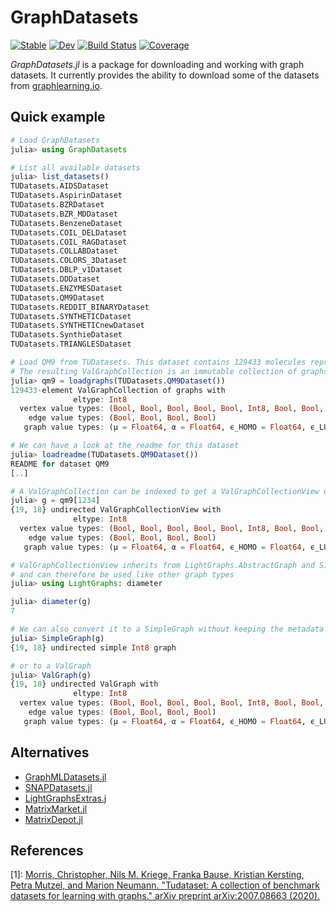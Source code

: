 # GraphDatasets

[![Stable](https://img.shields.io/badge/docs-stable-blue.svg)](https://simonschoelly.github.io/GraphDatasets.jl/stable)
[![Dev](https://img.shields.io/badge/docs-dev-blue.svg)](https://simonschoelly.github.io/GraphDatasets.jl/dev)
[![Build Status](https://github.com/simonschoelly/GraphDatasets.jl/workflows/CI/badge.svg)](https://github.com/simonschoelly/GraphDatasets.jl/actions)
[![Coverage](https://codecov.io/gh/simonschoelly/GraphDatasets.jl/branch/master/graph/badge.svg)](https://codecov.io/gh/simonschoelly/GraphDatasets.jl)

*GraphDatasets.jl* is a package for downloading and working with graph datasets. It currently provides the
ability to download some of the datasets from [graphlearning.io](https://www.graphlearning.io).

## Quick example

```julia
# Load GraphDatasets
julia> using GraphDatasets

# List all available datasets
julia> list_datasets()
TUDatasets.AIDSDataset
TUDatasets.AspirinDataset
TUDatasets.BZRDataset
TUDatasets.BZR_MDDataset
TUDatasets.BenzeneDataset
TUDatasets.COIL_DELDataset
TUDatasets.COIL_RAGDataset
TUDatasets.COLLABDataset
TUDatasets.COLORS_3Dataset
TUDatasets.DBLP_v1Dataset
TUDatasets.DDDataset
TUDatasets.ENZYMESDataset
TUDatasets.QM9Dataset
TUDatasets.REDDIT_BINARYDataset
TUDatasets.SYNTHETICDataset
TUDatasets.SYNTHETICnewDataset
TUDatasets.SynthieDataset
TUDatasets.TRIANGLESDataset

# Load QM9 from TUDatasets. This dataset contains 129433 molecules represented as graphs.
# The resulting ValGraphCollection is an immutable collection of graphs.
julia> qm9 = loadgraphs(TUDatasets.QM9Dataset())
129433-element ValGraphCollection of graphs with
              eltype: Int8
  vertex value types: (Bool, Bool, Bool, Bool, Bool, Int8, Bool, Bool, Bool, Bool, Bool, Bool, Int64, Float64, Float64, Float64)
    edge value types: (Bool, Bool, Bool, Bool)
   graph value types: (μ = Float64, α = Float64, ϵ_HOMO = Float64, ϵ_LUMO = Float64, Δϵ = Float64, electronic_spatial_energy = Float64, ZPVE = Float64, U_0 = Float64, U = Float64, H = Float64, G = Float64, c_v = Float64, UATOM_0 = Float64, UTAM = Float64, HATOM = Float64, GATOM = Float64, A = Float64, B = Float64, C = Float64)

# We can have a look at the readme for this dataset
julia> loadreadme(TUDatasets.QM9Dataset())
README for dataset QM9
[..]

# A ValGraphCollection can be indexed to get a ValGraphCollectionView of a single graph.
julia> g = qm9[1234]
{19, 18} undirected ValGraphCollectionView with
              eltype: Int8
  vertex value types: (Bool, Bool, Bool, Bool, Bool, Int8, Bool, Bool, Bool, Bool, Bool, Bool, Int64, Float64, Float64, Float64)
    edge value types: (Bool, Bool, Bool, Bool)
   graph value types: (μ = Float64, α = Float64, ϵ_HOMO = Float64, ϵ_LUMO = Float64, Δϵ = Float64, electronig_spatial_energy = Float64, ZPVE = Float64, U_0 = Float64, U = Float64, H = Float64, G = Float64, c_v = Float64, UATOM_0 = Float64, UTAM = Float64, HATOM = Float64, GATOM = Float64, A = Float64, B = Float64, C = Float64)

# ValGraphCollectionView inherits from LightGraphs.AbstractGraph and SimpleValueGraphs.AbstractValGraph
# and can therefore be used like other graph types
julia> using LightGraphs: diameter

julia> diameter(g)
7

# We can also convert it to a SimpleGraph without keeping the metadata
julia> SimpleGraph(g)
{19, 18} undirected simple Int8 graph

# or to a ValGraph
julia> ValGraph(g)
{19, 18} undirected ValGraph with
              eltype: Int8
  vertex value types: (Bool, Bool, Bool, Bool, Bool, Int8, Bool, Bool, Bool, Bool, Bool, Bool, Int64, Float64, Float64, Float64)
    edge value types: (Bool, Bool, Bool, Bool)
   graph value types: (μ = Float64, α = Float64, ϵ_HOMO = Float64, ϵ_LUMO = Float64, Δϵ = Float64, electronig_spatial_energy = Float64, ZPVE = Float64, U_0 = Float64, U = Float64, H = Float64, G = Float64, c_v = Float64, UATOM_0 = Float64, UTAM = Float64, HATOM = Float64, GATOM = Float64, A = Float64, B = Float64, C = Float64)
```

## Alternatives

- [GraphMLDatasets.jl](https://github.com/yuehhua/GraphMLDatasets.jl)
- [SNAPDatasets.jl](https://github.com/JuliaGraphs/SNAPDatasets.jl)
- [LightGraphsExtras.j](https://github.com/JuliaGraphs/LightGraphsExtras.jl)
- [MatrixMarket.jl](https://github.com/JuliaSparse/MatrixMarket.jl)
- [MatrixDepot.jl](https://github.com/JuliaMatrices/MatrixDepot.jl)

## References

[1]: [Morris, Christopher, Nils M. Kriege, Franka Bause, Kristian Kersting, Petra Mutzel, and Marion Neumann. "Tudataset: A collection of benchmark datasets for learning with graphs." arXiv preprint arXiv:2007.08663 (2020).](https://arxiv.org/pdf/2007.08663.pdf)
